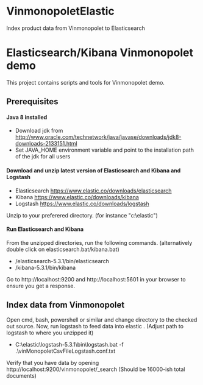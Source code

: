 # VinmonopoletElastic
Index product data from Vinmonopolet to Elasticsearch

# Elasticsearch/Kibana Vinmonopolet demo
This project contains scripts and tools for Vinmonopolet demo.

## Prerequisites
#### Java 8 installed
- Download jdk from http://www.oracle.com/technetwork/java/javase/downloads/jdk8-downloads-2133151.html
- Set JAVA_HOME environment variable and point to the installation path of the jdk for all users

#### Download and unzip latest version of Elasticsearch and Kibana and Logstash
- Elasticsearch https://www.elastic.co/downloads/elasticsearch
- Kibana https://www.elastic.co/downloads/kibana
- Logstash https://www.elastic.co/downloads/logstash

Unzip to your preferered directory. (for instance "c:\elastic")

#### Run Elasticsearch and Kibana
From the unzipped directories, run the following commands. (alternatively double click on elasticsearch.bat/kibana.bat)
- /elasticsearch-5.3.1/bin/elasticsearch
- /kibana-5.3.1/bin/kibana

Go to http://localhost:9200 and http://localhost:5601 in your browser to ensure you get a response.

## Index data from Vinmonopolet
Open cmd, bash, powershell or similar and change directory to the checked out source.
Now, run logstash to feed data into elastic . (Adjust path to logstash to where you unzipped it)
-  C:\elastic\logstash-5.3.1\bin\logstash.bat -f .\vinMonopoletCsvFileLogstash.conf.txt

Verify that you have data by opening http://localhost:9200/vinmonopolet/_search 
(Should be 16000-ish total documents)
